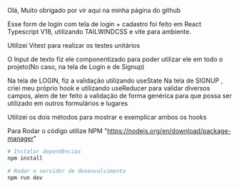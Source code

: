 Olá, Muito obrigado por vir aqui na minha página do github

Esse form de login com tela de login + cadastro foi feito em React Typescript V18, utilizando TAILWINDCSS e vite para ambiente.

Utilizei Vitest para realizar os testes unitários

O Input de texto fiz ele componentizado para poder utilizar ele em todo o projeto(No caso, na tela de Login e de Signup)

Na tela de LOGIN, fiz a validação utilizando useState
Na tela de SIGNUP , criei meu próprio hook e utilizando useReducer para validar diversos campos, alem de ter feito a validação de forma genérica para que possa ser utilizado em outros formulários e lugares

Utilizei os dois métodos para mostrar e exemplicar ambos os hooks

Para Rodar o código utilize NPM "https://nodejs.org/en/download/package-manager"

```bash
# Instalar dependências
npm install 

# Rodar o servidor de desenvolvimento
npm run dev
